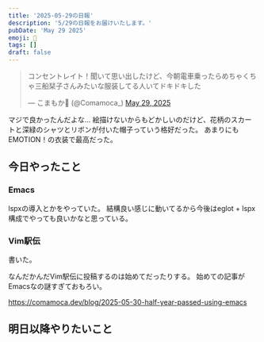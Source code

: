 ```yaml
---
title: '2025-05-29の日報'
description: '5/29の日報をお届けいたします。'
pubDate: 'May 29 2025'
emoji: 🦊
tags: []
draft: false
---
```


<blockquote class="twitter-tweet"><p lang="ja" dir="ltr">コンセントレイト！聞いて思い出したけど、今朝電車乗ったらめちゃくちゃ三船栞子さんみたいな服装してる人いてドキドキした</p>&mdash; こまもか🦊 (@Comamoca_) <a href="https://twitter.com/Comamoca_/status/1928104758734475470?ref_src=twsrc%5Etfw">May 29, 2025</a></blockquote> <script async src="https://platform.twitter.com/widgets.js" charset="utf-8"></script>

マジで良かったんだよな...
絵描けないからもどかしいのだけど、花柄のスカートと深緑のシャツとリボンが付いた帽子っていう格好だった。
あまりにもEMOTION！の衣装で最高だった。

## 今日やったこと

### Emacs

lspxの導入とかをやっていた。 結構良い感じに動いてるから今後はeglot +
lspx構成でやっても良いかなと思っている。

### Vim駅伝

書いた。

なんだかんだVim駅伝に投稿するのは始めてだったりする。
始めての記事がEmacsなの謎すぎておもろい。

https://comamoca.dev/blog/2025-05-30-half-year-passed-using-emacs

## 明日以降やりたいこと
